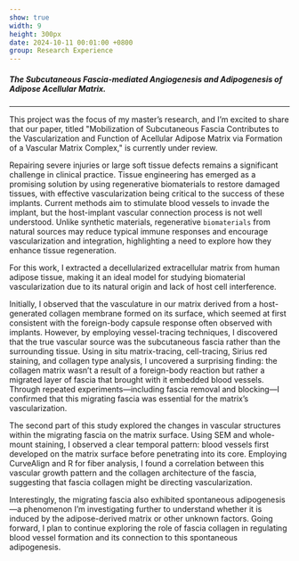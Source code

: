 ```yaml
---
show: true
width: 9
height: 300px
date: 2024-10-11 00:01:00 +0800
group: Research Experience
---
```


<div class="p-4">
    <h5>The Subcutaneous Fascia-mediated Angiogenesis and Adipogenesis of Adipose Acellular Matrix.</h5>
    <hr />
    <p>
        This project was the focus of my master’s research, and I’m excited to share that our paper, titled "Mobilization of Subcutaneous Fascia Contributes to the Vascularization and Function of Acellular Adipose Matrix via Formation of a Vascular Matrix Complex," is currently under review.
    </p>
    <p>
        Repairing severe injuries or large soft tissue defects remains a significant challenge in clinical practice. Tissue engineering has emerged as a promising solution by using regenerative biomaterials to restore damaged tissues, with effective vascularization being critical to the success of these implants. Current methods aim to stimulate blood vessels to invade the implant, but the host-implant vascular connection process is not well understood. Unlike synthetic materials, regenerative <code>biomaterials</code> from natural sources may reduce typical immune responses and encourage vascularization and integration, highlighting a need to explore how they enhance tissue regeneration.
    </p>
    <p>
        For this work, I extracted a decellularized extracellular matrix from human adipose tissue, making it an ideal model for studying biomaterial vascularization due to its natural origin and lack of host cell interference.
    </p>
    <p>
        Initially, I observed that the vasculature in our matrix derived from a host-generated collagen membrane formed on its surface, which seemed at first consistent with the foreign-body capsule response often observed with implants. However, by employing vessel-tracing techniques, I discovered that the true vascular source was the subcutaneous fascia rather than the surrounding tissue. Using in situ matrix-tracing, cell-tracing, Sirius red staining, and collagen type analysis, I uncovered a surprising finding: the collagen matrix wasn’t a result of a foreign-body reaction but rather a migrated layer of fascia that brought with it embedded blood vessels. Through repeated experiments—including fascia removal and blocking—I confirmed that this migrating fascia was essential for the matrix’s vascularization.
    </p>
    <p>
        The second part of this study explored the changes in vascular structures within the migrating fascia on the matrix surface. Using SEM and whole-mount staining, I observed a clear temporal pattern: blood vessels first developed on the matrix surface before penetrating into its core. Employing CurveAlign and R for fiber analysis, I found a correlation between this vascular growth pattern and the collagen architecture of the fascia, suggesting that fascia collagen might be directing vascularization.
    </p>
    <p>
        Interestingly, the migrating fascia also exhibited spontaneous adipogenesis—a phenomenon I’m investigating further to understand whether it is induced by the adipose-derived matrix or other unknown factors. Going forward, I plan to continue exploring the role of fascia collagen in regulating blood vessel formation and its connection to this spontaneous adipogenesis.
    </p>
</div>

